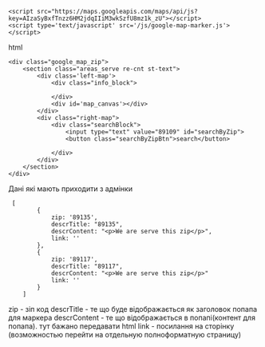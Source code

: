 ```
<script src="https://maps.googleapis.com/maps/api/js?key=AIzaSyBxfTnzz6HM2jdqIIiM3wkSzfU8mz1k_zU"></script>
<script type='text/javascript' src='/js/google-map-marker.js'></script>

```

html
```
<div class="google_map_zip">
    <section class="areas_serve re-cnt st-text">
        <div class='left-map'>
            <div class="info_block">

            </div>
            <div id='map_canvas'></div>
        </div>
        <div class="right-map">
            <div class="searchBlock">
                <input type="text" value="89109" id="searchByZip">
                <button class="searchByZipBtn">search</button>

            </div>
        </div>
    </section>
</div>
```

Дані які мають приходити з адмінки
```
 [
        {
            zip: '89135',
            descrTitle: "89135",
            descrContent: "<p>We are serve this zip</p>",
            link: ''
        },
        {
            zip: '89117',
            descrTitle: "89117",
            descrContent: "<p>We are serve this zip</p>"
            link: ''
        }
    ]
```
zip - зіп код
descrTitle - те що буде відображається як заголовок попапа для маркера
descrContent - те що відображається в попапі(контент для попапа). тут бажано передавати html
link - посилання на сторінку (возможностью перейти на отдельную полноформатную страницу) 

